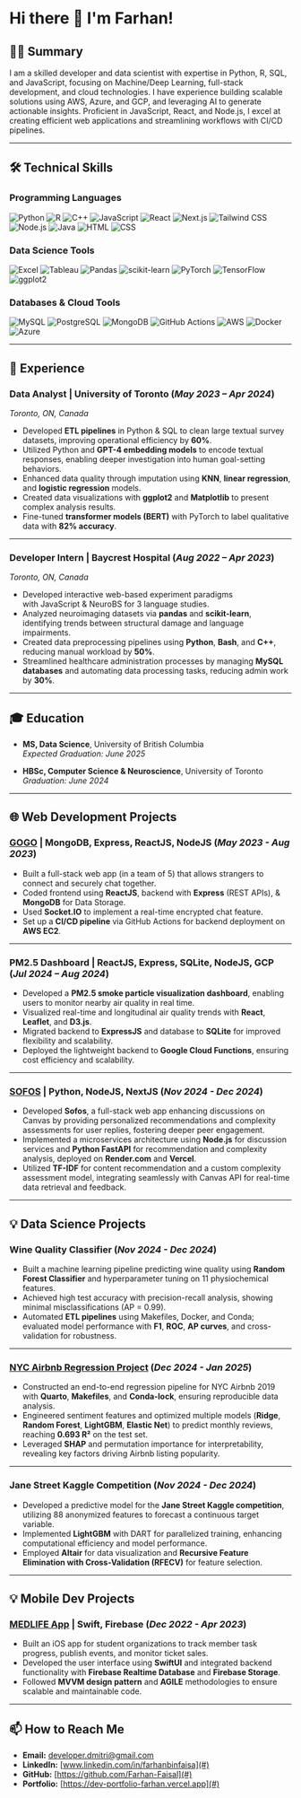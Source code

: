 # Hi there 👋 I'm Farhan!

## 👨‍💻 Summary
I am a skilled developer and data scientist with expertise in Python, R, SQL, and JavaScript, focusing on Machine/Deep Learning, full-stack development, and cloud technologies. I have experience building scalable solutions using AWS, Azure, and GCP, and leveraging AI to generate actionable insights. Proficient in JavaScript, React, and Node.js, I excel at creating efficient web applications and streamlining workflows with CI/CD pipelines.

---

## 🛠️ Technical Skills

### **Programming Languages**
![Python](https://img.shields.io/badge/-Python-3776AB?style=flat&logo=python&logoColor=white) 
![R](https://img.shields.io/badge/-R-276DC3?style=flat&logo=r&logoColor=white)
![C++](https://img.shields.io/badge/-C++-00599C?style=flat&logo=c%2B%2B&logoColor=white) 
![JavaScript](https://img.shields.io/badge/-JavaScript-F7DF1E?style=flat&logo=javascript&logoColor=black) 
![React](https://img.shields.io/badge/-React-61DAFB?style=flat&logo=react&logoColor=black) 
![Next.js](https://img.shields.io/badge/-Next.js-000000?style=flat&logo=nextdotjs&logoColor=white) 
![Tailwind CSS](https://img.shields.io/badge/-Tailwind%20CSS-38B2AC?style=flat&logo=tailwind-css&logoColor=white) 
![Node.js](https://img.shields.io/badge/-Node.js-339933?style=flat&logo=nodedotjs&logoColor=white) 
![Java](https://img.shields.io/badge/-Java-007396?style=flat&logo=java&logoColor=white) 
![HTML](https://img.shields.io/badge/-HTML5-E34F26?style=flat&logo=html5&logoColor=white) 
![CSS](https://img.shields.io/badge/-CSS3-1572B6?style=flat&logo=css3&logoColor=white)

### **Data Science Tools**
![Excel](https://img.shields.io/badge/-Excel-217346?style=flat&logo=microsoft-excel&logoColor=white) 
![Tableau](https://img.shields.io/badge/-Tableau-E97627?style=flat&logo=tableau&logoColor=white) 
![Pandas](https://img.shields.io/badge/-Pandas-150458?style=flat&logo=pandas&logoColor=white) 
![scikit-learn](https://img.shields.io/badge/-scikit--learn-F7931E?style=flat&logo=scikit-learn&logoColor=white) 
![PyTorch](https://img.shields.io/badge/-PyTorch-EE4C2C?style=flat&logo=pytorch&logoColor=white) 
![TensorFlow](https://img.shields.io/badge/-TensorFlow-FF6F00?style=flat&logo=tensorflow&logoColor=white) 
![ggplot2](https://img.shields.io/badge/-ggplot2-1D70B8?style=flat&logo=rstudio&logoColor=white)

### **Databases & Cloud Tools**
![MySQL](https://img.shields.io/badge/-MySQL-4479A1?style=flat&logo=mysql&logoColor=white) 
![PostgreSQL](https://img.shields.io/badge/-PostgreSQL-336791?style=flat&logo=postgresql&logoColor=white) 
![MongoDB](https://img.shields.io/badge/-MongoDB-47A248?style=flat&logo=mongodb&logoColor=white) 
![GitHub Actions](https://img.shields.io/badge/-GitHub%20Actions-2088FF?style=flat&logo=github-actions&logoColor=white) 
![AWS](https://img.shields.io/badge/-AWS-232F3E?style=flat&logo=amazon-aws&logoColor=white) 
![Docker](https://img.shields.io/badge/-Docker-2496ED?style=flat&logo=docker&logoColor=white) 
![Azure](https://img.shields.io/badge/-Azure-0078D4?style=flat&logo=microsoft-azure&logoColor=white)


---

## 💼 Experience

### **Data Analyst | University of Toronto** (_May 2023 – Apr 2024_)  
_Toronto, ON, Canada_  
- Developed **ETL pipelines** in Python & SQL to clean large textual survey datasets, improving operational efficiency by **60%**.
- Utilized Python and **GPT-4 embedding models** to encode textual responses, enabling deeper investigation into human goal-setting behaviors.
- Enhanced data quality through imputation using **KNN**, **linear regression**, and **logistic regression** models.
- Created data visualizations with **ggplot2** and **Matplotlib** to present complex analysis results.
- Fine-tuned **transformer models (BERT)** with PyTorch to label qualitative data with **82% accuracy**.

---

### **Developer Intern | Baycrest Hospital** (_Aug 2022 – Apr 2023_)  
_Toronto, ON, Canada_  
- Developed interactive web-based experiment paradigms with JavaScript & NeuroBS for 3 language studies.
- Analyzed neuroimaging datasets via **pandas** and **scikit-learn**, identifying trends between structural damage and language impairments.
- Created data preprocessing pipelines using **Python**, **Bash**, and **C++**, reducing manual workload by **50%**.
- Streamlined healthcare administration processes by managing **MySQL databases** and automating data processing tasks, reducing admin work by **30%**.


---

## 🎓 Education
- **MS, Data Science**, University of British Columbia  
  _Expected Graduation: June 2025_

- **HBSc, Computer Science & Neuroscience**, University of Toronto  
  _Graduation: June 2024_
  
---

## 🌐 Web Development Projects

### **[GOGO](https://github.com/Farhan-Faisal/GOGO_MERN.git) | MongoDB, Express, ReactJS, NodeJS** (_May 2023 - Aug 2023_)
- Built a full-stack web app (in a team of 5) that allows strangers to connect and securely chat together.
- Coded frontend using **ReactJS**, backend with **Express** (REST APIs), & **MongoDB** for Data Storage.
- Used **Socket.IO** to implement a real-time encrypted chat feature.
- Set up a **CI/CD pipeline** via GitHub Actions for backend deployment on **AWS EC2**.

---

### **PM2.5 Dashboard | ReactJS, Express, SQLite, NodeJS, GCP** (_Jul 2024 – Aug 2024_)
- Developed a **PM2.5 smoke particle visualization dashboard**, enabling users to monitor nearby air quality in real time.
- Visualized real-time and longitudinal air quality trends with **React**, **Leaflet**, and **D3.js**.
- Migrated backend to **ExpressJS** and database to **SQLite** for improved flexibility and scalability.
- Deployed the lightweight backend to **Google Cloud Functions**, ensuring cost efficiency and scalability.

---

### **[SOFOS](https://github.com/Farhan-Faisal/five_guys-la-2024.git) | Python, NodeJS, NextJS** (_Nov 2024 - Dec 2024_)
- Developed **Sofos**, a full-stack web app enhancing discussions on Canvas by providing personalized recommendations and complexity assessments for user replies, fostering deeper peer engagement.
- Implemented a microservices architecture using **Node.js** for discussion services and **Python FastAPI** for recommendation and complexity analysis, deployed on **Render.com** and **Vercel**.
- Utilized **TF-IDF** for content recommendation and a custom complexity assessment model, integrating seamlessly with Canvas API for real-time data retrieval and feedback.


---
## 💡 Data Science Projects

### **Wine Quality Classifier** (_Nov 2024 - Dec 2024_)
- Built a machine learning pipeline predicting wine quality using **Random Forest Classifier** and hyperparameter tuning on 11 physiochemical features.
- Achieved high test accuracy with precision-recall analysis, showing minimal misclassifications (AP = 0.99).
- Automated **ETL pipelines** using Makefiles, Docker, and Conda; evaluated model performance with **F1**, **ROC**, **AP curves**, and cross-validation for robustness.

---

### **[NYC Airbnb Regression Project]()** (_Dec 2024 - Jan 2025_)
- Constructed an end-to-end regression pipeline for NYC Airbnb 2019 with **Quarto**, **Makefiles**, and **Conda-lock**, ensuring reproducible data analysis.
- Engineered sentiment features and optimized multiple models (**Ridge**, **Random Forest**, **LightGBM**, **Elastic Net**) to predict monthly reviews, reaching **0.693 R²** on the test set.
- Leveraged **SHAP** and permutation importance for interpretability, revealing key factors driving Airbnb listing popularity.

---

### **Jane Street Kaggle Competition** (_Nov 2024 - Dec 2024_)
- Developed a predictive model for the **Jane Street Kaggle competition**, utilizing 88 anonymized features to forecast a continuous target variable.
- Implemented **LightGBM** with DART for parallelized training, enhancing computational efficiency and model performance.
- Employed **Altair** for data visualization and **Recursive Feature Elimination with Cross-Validation (RFECV)** for feature selection.

---

## 💡 Mobile Dev Projects

### **[MEDLIFE App](https://github.com/Farhan-Faisal/MEDLIFE_APP.git) | Swift, Firebase** (_Dec 2022 - Apr 2023_)
- Built an iOS app for student organizations to track member task progress, publish events, and monitor ticket sales.
- Developed the user interface using **SwiftUI** and integrated backend functionality with **Firebase Realtime Database** and **Firebase Storage**.
- Followed **MVVM design pattern** and **AGILE** methodologies to ensure scalable and maintainable code.

---
## 📫 How to Reach Me
- **Email:** developer.dmitri@gmail.com  
- **LinkedIn:** [www.linkedin.com/in/farhanbinfaisa](#)  
- **GitHub:** [https://github.com/Farhan-Faisal](#)
- **Portfolio:** [https://dev-portfolio-farhan.vercel.app](#)
